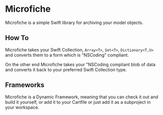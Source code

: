 # Microfiche

Microfiche is a simple Swift library for archiving your model objects.

## How To

Microfiche takes your Swift Collection, `Array<T>`, `Set<T>`, `Dictionary<T,U>`
and converts them to a form which is "NSCoding" compliant. 

On the other end Microfiche takes your "NSCoding compliant blob of data and
converts it back to your preferred Swift Collection type.

## Frameworks

Microfiche is a Dynamic Framework, meaning that you can check it out and build
it yourself, or add it to your Cartfile or just add it as a subproject in your
workspace.


